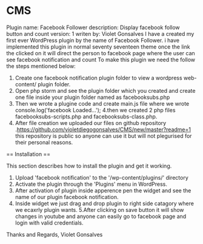 # CMS

Plugin name: Facebook Follower
description: Display facebook follow button and count
version: 1
writen by: Violet Gonsalves
I have a created my first ever WordPress plugin by the name of Facebook Follower. i have implemented this plugin in normal seventy seventeen theme
once the link the clicked on it will direct the person to facebook page where the user can see facebook notification and count 
To make this plugin we need the follow the steps mentioned below:
1. Create one  facebook notification plugin folder to view a wordpress web-content/ plugin folder.
2. Open php storm and see the plugin folder which you created and create one file inside your plugin folder named as facebooksubs.php
3. Then we wrote a plugine code and create main.js file where we wrote console.log('facebook Loaded...');
4.then we created 2 php files facebooksubs-scripts.php and facebooksubs-class.php.
5. After file creation we uploaded our files on github repository .https://github.com/violetdiegogonsalves/CMS/new/master?readme=1 this repository is public so anyone can use it but will not plegurised for their personal reasons.


== Installation ==

This section describes how to install the plugin and get it working.

1. Upload 'facebook notification' to the '/wp-content/plugins/' directory
2. Activate the plugin through the 'Plugins' menu in WordPress.
3. After activation of plugin inside apperence pen the widget and see the name of our plugin facebook notification.
4. Inside widget we just drag and drop plugin to right side catagory where we ecaxrly plugin wants.
5.After clicking on save button it will show changes in youtube and anyone can easily go to facebook page and login with valid credentials.



Thanks and Regards,
Violet Gonsalves 
